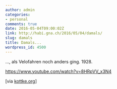 ```yaml
---
author: admin
categories:
- personal
comments: true
date: 2016-05-04T09:00:02Z
link: http://habi.gna.ch/2016/05/04/damals/
slug: damals
title: Damals...
wordpress_id: 4500
---
```


..., als Velofahren noch anders ging. 1928.

https://www.youtube.com/watch?v=8HRpVV_x3N4

[via [kottke.org](http://kottke.org/16/04/penny-farthings-bicycle-race-from-1928)]
